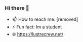 ### Hi there 👋

- 📫 How to reach me: [removed]
- ⚡ Fun fact: Im a student
- 🌐 https://lustrecrew.net/
